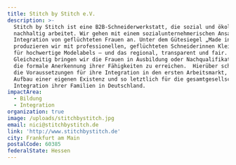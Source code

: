 ```yaml
---
title: Stitch by Stitch e.V.
description: >-
  Stitch by Stitch ist eine B2B-Schneiderwerkstatt, die sozial und ökologisch
  nachhaltig arbeitet. Wir gehen mit einem sozialunternehmerischen Ansatz die
  Integration von geflüchteten Frauen an. Unter dem Gütesiegel „Made in Germany“
  produzieren wir mit professionellen, geflüchteten Schneiderinnen Kleinserien
  für hochwertige Modelabels – und das regional, transparent und fair.
  Gleichzeitig bringen wir die Frauen in Ausbildung oder Nachqualifikation, um
  die formale Anerkennung ihrer Fähigkeiten zu erreichen.  Hierüber schaffen wir
  die Voraussetzungen für ihre Integration in den ersten Arbeitsmarkt, den
  Aufbau einer eigenen Existenz und so letztlich für die gesamtgesellschaftliche
  Integration ihrer Familien in Deutschland. 
impactArea:
  - Bildung
  - Integration
organization: true
image: /uploads/stitchbystitch.jpg
email: nici@stitchbystitch.de
link: 'http://www.stitchbystitch.de'
city: Frankfurt am Main
postalCode: 60385
federalState: Hessen
---
```


